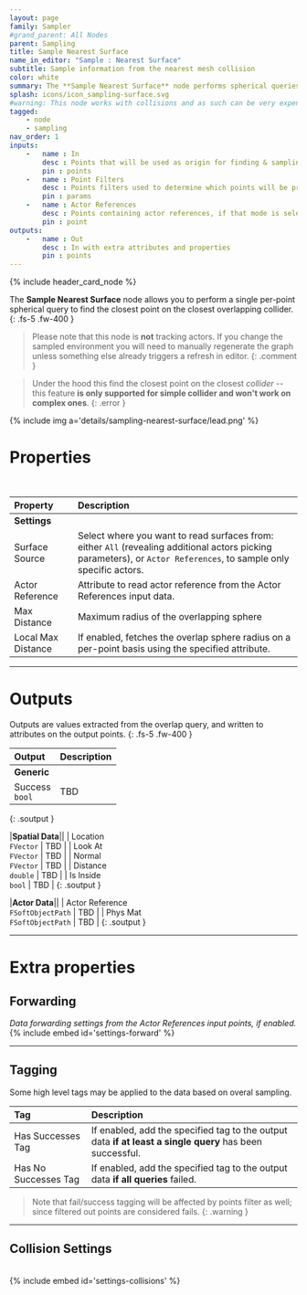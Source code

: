 ```yaml
---
layout: page
family: Sampler
#grand_parent: All Nodes
parent: Sampling
title: Sample Nearest Surface
name_in_editor: "Sample : Nearest Surface"
subtitle: Sample information from the nearest mesh collision
color: white
summary: The **Sample Nearest Surface** node performs spherical queries to find the closest point on nearby simple colliders within a set radius, sampling spatial data and actor references from overlapping surfaces and applying tags based on query results.
splash: icons/icon_sampling-surface.svg
#warning: This node works with collisions and as such can be very expensive on large datasets.
tagged: 
    - node
    - sampling
nav_order: 1
inputs:
    -   name : In
        desc : Points that will be used as origin for finding & sampling the nearest surface
        pin : points
    -   name : Point Filters
        desc : Points filters used to determine which points will be processed. Filtered out points will be treated as failed sampling.
        pin : params
    -   name : Actor References
        desc : Points containing actor references, if that mode is selected.
        pin : point
outputs:
    -   name : Out
        desc : In with extra attributes and properties
        pin : points
---
```


{% include header_card_node %}

The **Sample Nearest Surface** node allows you to perform a single per-point spherical query to find the closest point on the closest overlapping collider.
{: .fs-5 .fw-400 } 

> Please note that this node is **not** tracking actors. If you change the sampled environment you will need to manually regenerate the graph unless something else already triggers a refresh in editor.
{: .comment }

> Under the hood this find the closest point on the closest *collider* -- this feature **is only supported for simple collider and won't work on complex ones**.
{: .error }

{% include img a='details/sampling-nearest-surface/lead.png' %}

# Properties
<br>

| Property       | Description          |
|:-------------|:------------------|
|**Settings**||
| Surface Source     | Select where you want to read surfaces from: either `All` (revealing additional actors picking parameters), or `Actor References`, to sample only specific actors. |
| Actor Reference     | Attribute to read actor reference from the Actor References input data. |
| Max Distance     | Maximum radius of the overlapping sphere |
| Local Max Distance     | If enabled, fetches the overlap sphere radius on a per-point basis using the specified attribute. |

---
# Outputs
Outputs are values extracted from the overlap query, and written to attributes on the output points.
{: .fs-5 .fw-400 }  


| Output       | Description          |
|:-------------|:------------------|
|**Generic**||
| <span class="eout">Success</span><br>`bool` | TBD |
{: .soutput }

|**Spatial Data**||
| <span class="eout">Location</span><br>`FVector`     | TBD |
| <span class="eout">Look At</span><br>`FVector`     | TBD |
| <span class="eout">Normal</span><br>`FVector`     | TBD |
| <span class="eout">Distance</span><br>`double`     | TBD |
| <span class="eout">Is Inside</span><br>`bool`     | TBD |
{: .soutput }

|**Actor Data**||
| <span class="eout">Actor Reference</span><br>`FSoftObjectPath`     | TBD |
| <span class="eout">Phys Mat</span><br>`FSoftObjectPath`     | TBD |
{: .soutput }

---
# Extra properties

## Forwarding
*Data forwarding settings from the Actor References input points, if enabled.*
<br>
{% include embed id='settings-forward' %}

---
## Tagging
Some high level tags may be applied to the data based on overal sampling.
<br>

| Tag       | Description          |
|:-------------|:------------------|
| <span class="etag">Has Successes Tag</span>     | If enabled, add the specified tag to the output data **if at least a single query** has been successful. |
| <span class="etag">Has No Successes Tag</span>     | If enabled, add the specified tag to the output data **if all queries** failed. |

> Note that fail/success tagging will be affected by points filter as well; since filtered out points are considered fails.
{: .warning }

---
## Collision Settings
<br>
{% include embed id='settings-collisions' %}